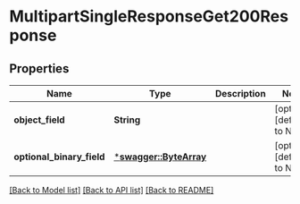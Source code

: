 # MultipartSingleResponseGet200Response

## Properties
Name | Type | Description | Notes
------------ | ------------- | ------------- | -------------
**object_field** | **String** |  | [optional] [default to None]
**optional_binary_field** | [***swagger::ByteArray**](file.md) |  | [optional] [default to None]

[[Back to Model list]](../README.md#documentation-for-models) [[Back to API list]](../README.md#documentation-for-api-endpoints) [[Back to README]](../README.md)


